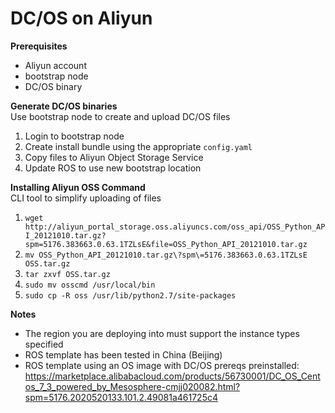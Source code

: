 # DC/OS on Aliyun

**Prerequisites**
- Aliyun account
- bootstrap node
- DC/OS binary

**Generate DC/OS binaries**  
Use bootstrap node to create and upload DC/OS files  

1. Login to bootstrap node
2. Create install bundle using the appropriate `config.yaml`
3. Copy files to Aliyun Object Storage Service
4. Update ROS to use new bootstrap location

**Installing Aliyun OSS Command**  
CLI tool to simplify uploading of files

1. `wget http://aliyun_portal_storage.oss.aliyuncs.com/oss_api/OSS_Python_API_20121010.tar.gz?spm=5176.383663.0.63.1TZLsE&file=OSS_Python_API_20121010.tar.gz`
2. `mv OSS_Python_API_20121010.tar.gz\?spm\=5176.383663.0.63.1TZLsE OSS.tar.gz`
3. `tar zxvf OSS.tar.gz`
4. `sudo mv osscmd /usr/local/bin`
5. `sudo cp -R oss /usr/lib/python2.7/site-packages`

**Notes**
- The region you are deploying into must support the instance types specified
- ROS template has been tested in China (Beijing)
- ROS template using an OS image with DC/OS prereqs preinstalled: https://marketplace.alibabacloud.com/products/56730001/DC_OS_Centos_7_3_powered_by_Mesosphere-cmjj020082.html?spm=5176.2020520133.101.2.49081a461725c4

